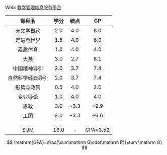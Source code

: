 Web: [教学管理信息服务平台](https://jwgl.whu.edu.cn/xtgl/index_initMenu.html?jsdm=&_t=1705656197401)

|      课程名      | 学分 | 绩点 |    GP    |
| :--------------: | :--: | :--: | :------: |
|    天文学概论    | 2.0  | 4.0  |   8.0    |
|    走进电世界    | 1.5  | 4.0  |   6.0    |
|     素质体育     | 1.0  | 4.0  |   4.0    |
|       大英       | 3.0  | 2.7  |   8.1    |
|   中国精神导引   | 2.0  | 3.7  |   7.4    |
| 自然科学经典导引 | 2.0  | 3.7  |   7.4    |
|    形势与政策    | 0.5  | 4.0  |   2.0    |
|     专业导论     | 1.0  | 4.0  |   4.0    |
|       思政       | 3.0  | ~3.3 |   ~9.9   |
|       工图       | 2.0  | ~3.3 |   ~6.6   |
|                  |      |      |          |
|                  |      |      |          |
|                  |      |      |          |
|       SUM        | 18.0 |  -   | GPA=3.52 |

$$
\mathrm{GPA}=\frac{\sum\mathrm G\cdot\mathrm P}{\sum \mathrm G}
$$

